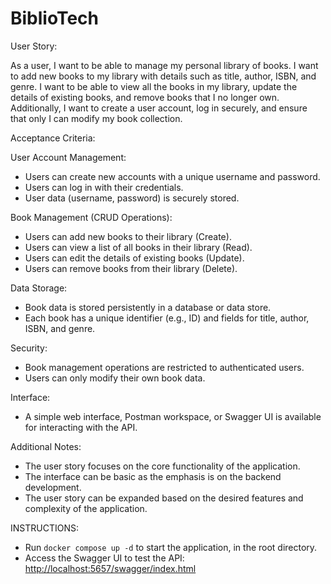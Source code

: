 # BiblioTech

User Story:

As a user, I want to be able to manage my personal library of books. I want to add new books to my library with details such as title, author, ISBN, and genre. I want to be able to view all the books in my library, update the details of existing books, and remove books that I no longer own. Additionally, I want to create a user account, log in securely, and ensure that only I can modify my book collection.

Acceptance Criteria:

User Account Management:

- Users can create new accounts with a unique username and password.
- Users can log in with their credentials.
- User data (username, password) is securely stored.

Book Management (CRUD Operations):

- Users can add new books to their library (Create).
- Users can view a list of all books in their library (Read).
- Users can edit the details of existing books (Update).
- Users can remove books from their library (Delete).

Data Storage:

- Book data is stored persistently in a database or data store.
- Each book has a unique identifier (e.g., ID) and fields for title, author, ISBN, and genre.

Security:

- Book management operations are restricted to authenticated users.
- Users can only modify their own book data.

Interface:

- A simple web interface, Postman workspace, or Swagger UI is available for interacting with the API.

Additional Notes:

- The user story focuses on the core functionality of the application.
- The interface can be basic as the emphasis is on the backend development.
- The user story can be expanded based on the desired features and complexity of the application.

INSTRUCTIONS:

- Run `docker compose up -d` to start the application, in the root directory.
- Access the Swagger UI to test the API: [http://localhost:5657/swagger/index.html](http://localhost:5657/swagger/index.html)
